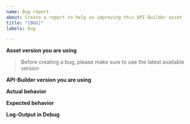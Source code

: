 ```yaml
---
name: Bug report
about: Create a report to help us improving this API-Builder asset
title: "[BUG]"
labels: bug

---
```


**Asset version you are using**
> Before creating a bug, please make sure to use the latest available version

**API-Builder version you are using**


**Actual behavior**



**Expected behavior**


**Log-Output in Debug**
